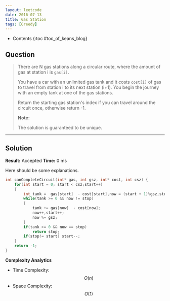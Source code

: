 ```yaml
---
layout: leetcode
date: 2016-07-13
title: Gas Station
tags: [Greedy]
---
```


* Contents
{:toc #toc_of_keans_blog}

## Question

> There are N gas stations along a circular route, where the amount of gas at station i is `gas[i]`.
>
>You have a car with an unlimited gas tank and it costs `cost[i]` of gas to travel from station i to its next station (i+1). You begin the journey with an empty tank at one of the gas stations.
>
>Return the starting gas station's index if you can travel around the circuit once, otherwise return -1.
>
>**Note:**
>
>The solution is guaranteed to be unique.
>     

***

## Solution

**Result:** Accepted **Time:** 0 ms

Here should be some explanations.

```c
int canCompleteCircuit(int* gas, int gsz, int* cost, int csz) {
    for(int start = 0; start < csz;start++)
    {
        int tank =  gas[start]  - cost[start],now = (start + 1)%gsz,stop = start;
        while(tank >= 0 && now != stop)
        {
            tank += gas[now]  - cost[now];
            now++,start++;
            now %= gsz;
        }
        if(tank >= 0 && now == stop)
            return stop;
        if(stop!= start) start--;
    }
    return -1;
}
```

**Complexity Analytics**

- Time Complexity: $$O(n)$$
- Space Complexity: $$O(1)$$
